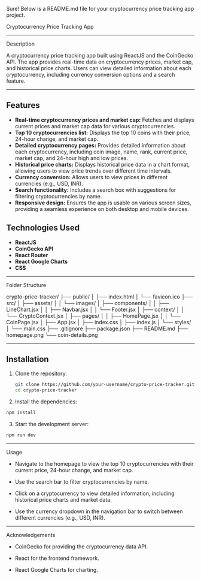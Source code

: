 
Sure! Below is a README.md file for your cryptocurrency price tracking app project.

Cryptocurrency Price Tracking App

---

Description

A cryptocurrency price tracking app built using ReactJS and the CoinGecko API. The app provides real-time data on cryptocurrency prices, market cap, and historical price charts. Users can view detailed information about each cryptocurrency, including currency conversion options and a search feature.

---

## Features

- **Real-time cryptocurrency prices and market cap:** Fetches and displays current prices and market cap data for various cryptocurrencies.
- **Top 10 cryptocurrencies list:** Displays the top 10 coins with their price, 24-hour change, and market cap.
- **Detailed cryptocurrency pages:** Provides detailed information about each cryptocurrency, including coin image, name, rank, current price, market cap, and 24-hour high and low prices.
- **Historical price charts:** Displays historical price data in a chart format, allowing users to view price trends over different time intervals.
- **Currency conversion:** Allows users to view prices in different currencies (e.g., USD, INR).
- **Search functionality:** Includes a search box with suggestions for filtering cryptocurrencies by name.
- **Responsive design:** Ensures the app is usable on various screen sizes, providing a seamless experience on both desktop and mobile devices. 

## Technologies Used

- **ReactJS**
- **CoinGecko API**
- **React Router**
- **React Google Charts**
- **CSS**

---

Folder Structure

crypto-price-tracker/
├── public/
│ ├── index.html
│ └── favicon.ico
├── src/
│ ├── assets/
│ │ └── images/
│ ├── components/
│ │ ├── LineChart.jsx
│ │ ├── Navbar.jsx
│ │ └── Footer.jsx
│ ├── context/
│ │ └── CryptoContext.jsx
│ ├── pages/
│ │ ├── HomePage.jsx
│ │ └── CoinPage.jsx
│ ├── App.jsx
│ ├── index.css
│ ├── index.js
│ └── styles/
│ └── main.css
├── .gitignore
├── package.json
├── README.md 
├── homepage.png
└── coin-details.png

---


## Installation

1. Clone the repository:
   ```bash
   git clone https://github.com/your-username/crypto-price-tracker.git
   cd crypto-price-tracker

2. Install the dependencies:

  ```bash
  npm install
  ```

3. Start the development server:

  ```bash
  npm run dev
  ```

---

Usage

- Navigate to the homepage to view the top 10 cryptocurrencies with their current price, 24-hour change, and market cap.

- Use the search bar to filter cryptocurrencies by name.

- Click on a cryptocurrency to view detailed information, including historical price charts and market data.

- Use the currency dropdown in the navigation bar to switch between different currencies (e.g., USD, INR).

---

Acknowledgements

- CoinGecko for providing the cryptocurrency data API.

- React for the frontend framework.

- React Google Charts for charting.